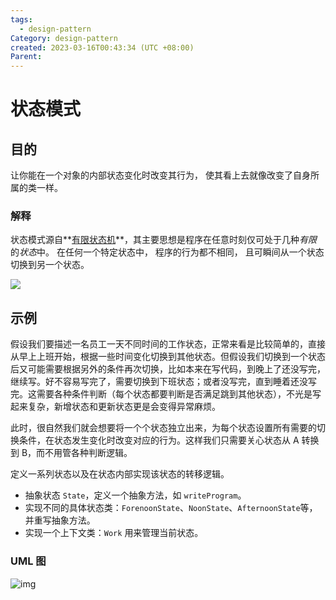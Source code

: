 ```yaml
---
tags:
  - design-pattern
Category: design-pattern
created: 2023-03-16T00:43:34 (UTC +08:00)
Parent:
---
```



# 状态模式

## 目的

让你能在一个对象的内部状态变化时改变其行为， 使其看上去就像改变了自身所属的类一样。

### 解释

状态模式源自**[有限状态机](../../compiler/nju编译原理/概念/FSM.md)**，其主要思想是程序在任意时刻仅可处于几种*有限*的*状态*中。 在任何一个特定状态中， 程序的行为都不相同， 且可瞬间从一个状态切换到另一个状态。 

![](https:/refactoringguru.cn/images/patterns/diagrams/state/problem1-2x.png)



## 示例

假设我们要描述一名员工一天不同时间的工作状态，正常来看是比较简单的，直接从早上上班开始，根据一些时间变化切换到其他状态。但假设我们切换到一个状态后又可能需要根据另外的条件再次切换，比如本来在写代码，到晚上了还没写完，继续写。好不容易写完了，需要切换到下班状态；或者没写完，直到睡着还没写完。这需要各种条件判断（每个状态都要判断是否满足跳到其他状态），不光是写起来复杂，新增状态和更新状态更是会变得异常麻烦。

此时，很自然我们就会想要将一个个状态独立出来，为每个状态设置所有需要的切换条件，在状态发生变化时改变对应的行为。这样我们只需要关心状态从 A 转换到 B，而不用管各种判断逻辑。



定义一系列状态以及在状态内部实现该状态的转移逻辑。

- 抽象状态 `State`，定义一个抽象方法，如 `writeProgram`。
- 实现不同的具体状态类：`ForenoonState`、`NoonState`、`AfternoonState`等，并重写抽象方法。
- 实现一个上下文类：`Work` 用来管理当前状态。


### UML 图

![img](https://datawhalechina.github.io/sweetalk-design-pattern/content/design_pattern/img/state/state.jpeg)